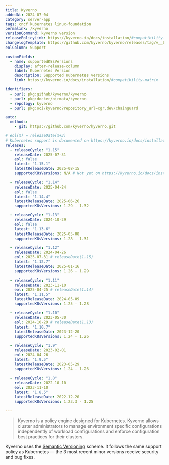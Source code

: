 ```yaml
---
title: Kyverno
addedAt: 2024-07-04
category: server-app
tags: cncf kubernetes linux-foundation
permalink: /kyverno
versionCommand: kyverno version
releasePolicyLink: https://kyverno.io/docs/installation/#compatibility-matrix
changelogTemplate: https://github.com/kyverno/kyverno/releases/tag/v__LATEST__
eolColumn: Support

customFields:
  - name: supportedK8sVersions
    display: after-release-column
    label: Kubernetes Version
    description: Supported Kubernetes versions
    link: https://kyverno.io/docs/installation/#compatibility-matrix

identifiers:
  - purl: pkg:github/kyverno/kyverno
  - purl: pkg:docker/nirmata/kyverno
  - repology: kyverno
  - purl: pkg:oci/kyverno?repository_url=cgr.dev/chainguard

auto:
  methods:
    - git: https://github.com/kyverno/kyverno.git

# eol(X) = releaseDate(X+3)
# Kubernetes support is documented on https://kyverno.io/docs/installation/#compatibility-matrix.
releases:
  - releaseCycle: "1.15"
    releaseDate: 2025-07-31
    eol: false
    latest: "1.15.1"
    latestReleaseDate: 2025-08-15
    supportedK8sVersions: N/A # Not yet on https://kyverno.io/docs/installation/#compatibility-matrix

  - releaseCycle: "1.14"
    releaseDate: 2025-04-24
    eol: false
    latest: "1.14.4"
    latestReleaseDate: 2025-06-26
    supportedK8sVersions: 1.29 - 1.32

  - releaseCycle: "1.13"
    releaseDate: 2024-10-29
    eol: false
    latest: "1.13.6"
    latestReleaseDate: 2025-05-08
    supportedK8sVersions: 1.28 - 1.31

  - releaseCycle: "1.12"
    releaseDate: 2024-04-26
    eol: 2025-07-31 # releaseDate(1.15)
    latest: "1.12.7"
    latestReleaseDate: 2025-01-16
    supportedK8sVersions: 1.26 - 1.29

  - releaseCycle: "1.11"
    releaseDate: 2023-11-10
    eol: 2025-04-25 # releaseDate(1.14)
    latest: "1.11.5"
    latestReleaseDate: 2024-05-09
    supportedK8sVersions: 1.25 - 1.28

  - releaseCycle: "1.10"
    releaseDate: 2023-05-30
    eol: 2024-10-29 # releaseDate(1.13)
    latest: "1.10.7"
    latestReleaseDate: 2023-12-20
    supportedK8sVersions: 1.24 - 1.26

  - releaseCycle: "1.9"
    releaseDate: 2023-02-01
    eol: 2024-04-26
    latest: "1.9.5"
    latestReleaseDate: 2023-05-29
    supportedK8sVersions: 1.24 - 1.26

  - releaseCycle: "1.8"
    releaseDate: 2022-10-10
    eol: 2023-11-10
    latest: "1.8.5"
    latestReleaseDate: 2022-12-20
    supportedK8sVersions: 1.23.3 - 1.25

---
```


> Kyverno is a policy engine designed for Kubernetes. Kyverno allows cluster administrators to manage environment
> specific configurations independently of workload configurations and enforce configuration best
> practices for their clusters.

Kyverno uses the [Semantic Versioning](https://semver.org/) scheme. It follows the same support policy as Kubernetes
— the 3 most recent minor versions receive security and bug fixes.
